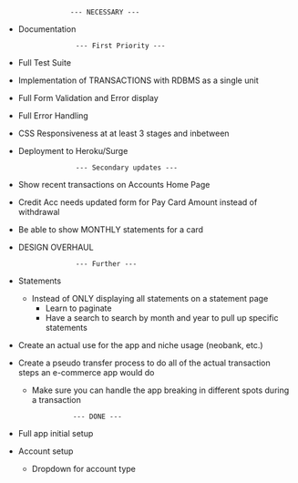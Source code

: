 


                    --- NECESSARY ---



- Documentation



                    --- First Priority ---



- Full Test Suite
- Implementation of TRANSACTIONS with RDBMS as a single unit
- Full Form Validation and Error display
- Full Error Handling
- CSS Responsiveness at at least 3 stages and inbetween
- Deployment to Heroku/Surge



                    --- Secondary updates ---



- Show recent transactions on Accounts Home Page
- Credit Acc needs updated form for Pay Card Amount instead of withdrawal
- Be able to show MONTHLY statements for a card
- DESIGN OVERHAUL



                    --- Further ---



- Statements
    - Instead of ONLY displaying all statements on a statement page
        - Learn to paginate
        - Have a search to search by month and year to pull up specific statements
- Create an actual use for the app and niche usage (neobank, etc.)
- Create a pseudo transfer process to do all of the actual transaction steps an e-commerce app would do
    - Make sure you can handle the app breaking in different spots during a transaction



                    --- DONE ---


- Full app initial setup 
- Account setup
    - Dropdown for account type